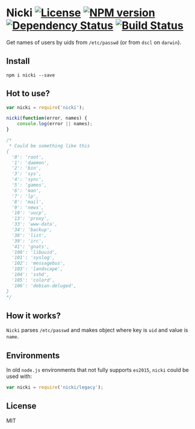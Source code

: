 # Nicki [![License][LicenseIMGURL]][LicenseURL] [![NPM version][NPMIMGURL]][NPMURL] [![Dependency Status][DependencyStatusIMGURL]][DependencyStatusURL] [![Build Status][BuildStatusIMGURL]][BuildStatusURL]

Get names of users by uids from `/etc/passwd` (or from `dscl` on `darwin`).

## Install

`npm i nicki --save`

## Hot to use?

```js
var nicki = require('nicki');

nicki(function(error, names) {
    console.log(error || names);
}

/*
 * Could be something like this
{ 
  '0': 'root',
  '1': 'daemon',
  '2': 'bin',
  '3': 'sys',
  '4': 'sync',
  '5': 'games',
  '6': 'man',
  '7': 'lp',
  '8': 'mail',
  '9': 'news',
  '10': 'uucp',
  '13': 'proxy',
  '33': 'www-data',
  '34': 'backup',
  '38': 'list',
  '39': 'irc',
  '41': 'gnats',
  '100': 'libuuid',
  '101': 'syslog',
  '102': 'messagebus',
  '103': 'landscape',
  '104': 'sshd',
  '105': 'colord',
  '106': 'debian-deluged',
}
*/
```

## How it works?

`Nicki` parses `/etc/passwd` and makes object where key is `uid` and value is `name`.

## Environments

In old `node.js` environments that not fully supports `es2015`, `nicki` could be used with:

```js
var nicki = require('nicki/legacy');
```

## License

MIT


[NPMIMGURL]:                https://img.shields.io/npm/v/nicki.svg?style=flat
[BuildStatusIMGURL]:        https://img.shields.io/travis/coderaiser/nicki/master.svg?style=flat
[DependencyStatusIMGURL]:   https://img.shields.io/gemnasium/coderaiser/nicki.svg?style=flat
[LicenseIMGURL]:            https://img.shields.io/badge/license-MIT-317BF9.svg?style=flat
[NPMURL]:                   https://npmjs.org/package/nicki "npm"
[BuildStatusURL]:           https://travis-ci.org/coderaiser/nicki  "Build Status"
[DependencyStatusURL]:      https://gemnasium.com/coderaiser/nicki "Dependency Status"
[LicenseURL]:               https://tldrlegal.com/license/mit-license "MIT License"

